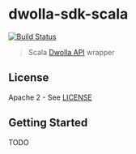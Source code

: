 dwolla-sdk-scala
================
[![Build Status](https://travis-ci.org/coreyjonoliver/dwolla-sdk-scala.png?branch=master)](https://travis-ci.org/coreyjonoliver/dwolla-sdk-scala)

> Scala [Dwolla API](http://developers.dwolla.com/dev) wrapper


## License
Apache 2 - See [LICENSE][2]

[2]: http://github.com/coreyjonoliver/dwolla-sdk-scala/blob/master/LICENSE

## Getting Started
TODO